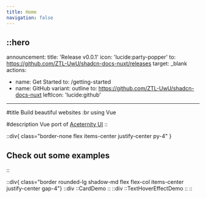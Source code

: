 ```yaml
---
title: Home
navigation: false
---
```


::hero
---
announcement:
  title: 'Release v0.0.1'
  icon: 'lucide:party-popper'
  to: https://github.com/ZTL-UwU/shadcn-docs-nuxt/releases
  target: _blank
actions:
  - name: Get Started
    to: /getting-started
  - name: GitHub
    variant: outline
    to: https://github.com/ZTL-UwU/shadcn-docs-nuxt
    leftIcon: 'lucide:github'
---

#title
Build beautiful websites :br  using Vue

#description
Vue port of [Aceternity UI](https://ui.aceternity.com)
::

::div{ class="border-none flex items-center justify-center py-4" }
  ## Check out some examples
::

::div{ class="border rounded-lg shadow-md flex flex-col items-center justify-center gap-4"}
  ::div
    ::CardDemo
  ::
  ::div
    ::TextHoverEffectDemo
  ::
::
